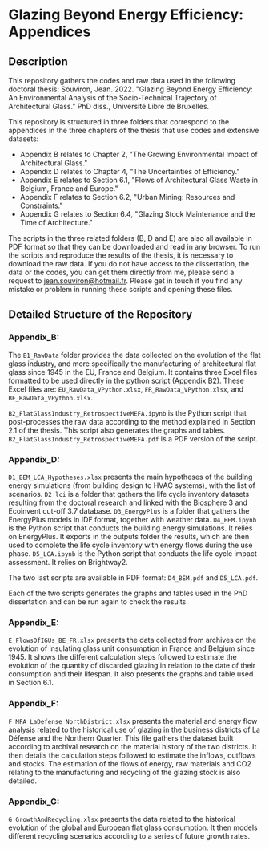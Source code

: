 # Glazing Beyond Energy Efficiency: Appendices

## Description

This repository gathers the codes and raw data used in the following doctoral thesis: Souviron, Jean. 2022. "Glazing Beyond Energy Efficiency: An Environmental Analysis of the Socio-Technical Trajectory of Architectural Glass." PhD diss., Université Libre de Bruxelles.

This repository is structured in three folders that correspond to the appendices in the three chapters of the thesis that use codes and extensive datasets:
- Appendix B relates to Chapter 2, "The Growing Environmental Impact of Architectural Glass."
- Appendix D relates to Chapter 4, "The Uncertainties of Efficiency."
- Appendix E relates to Section 6.1, "Flows of Architectural Glass Waste in Belgium, France and Europe."
- Appendix F relates to Section 6.2, "Urban Mining: Resources and Constraints."
- Appendix G relates to Section 6.4, "Glazing Stock Maintenance and the Time of Architecture."

The scripts in the three related folders (B, D and E) are also all available in PDF format so that they can be downloaded and read in any browser. To run the scripts and reproduce the results of the thesis, it is necessary to download the raw data. If you do not have access to the dissertation, the data or the codes, you can get them directly from me, please send a request to [jean.souviron@hotmail.fr](mailto:jean.souviron@hotmail.fr). Please get in touch if you find any mistake or problem in running these scripts and opening these files.

## Detailed Structure of the Repository

### Appendix_B:

The `B1_RawData` folder provides the data collected on the evolution of the flat glass industry, and more specifically the manufacturing of architectural flat glass since 1945 in the EU, France and Belgium. It contains three Excel files formatted to be used directly in the python script (Appendix B2). These Excel files are: `EU_RawData_VPython.xlsx`, `FR_RawData_VPython.xlsx`, and `BE_RawData_VPython.xlsx`.

`B2_FlatGlassIndustry_RetrospectiveMEFA.ipynb` is the Python script that post-processes the raw data according to the method explained in Section 2.1 of the thesis. This script also generates the graphs and tables.
`B2_FlatGlassIndustry_RetrospectiveMEFA.pdf` is a PDF version of the script.

### Appendix_D:

`D1_BEM_LCA_Hypotheses.xlsx` presents the main hypotheses of the building energy simulations (from building design to HVAC systems), with the list of scenarios.
`D2_lci` is a folder that gathers the life cycle inventory datasets resulting from the doctoral research and linked with the Biosphere 3 and Ecoinvent cut-off 3.7 database.
`D3_EnergyPlus` is a folder that gathers the EnergyPlus models in IDF format, together with weather data.
`D4_BEM.ipynb` is the Python script that conducts the building energy simulations. It relies on EnergyPlus. It exports in the outputs folder the results, which are then used to complete the life cycle inventory with energy flows during the use phase.
`D5_LCA.ipynb` is the Python script that conducts the life cycle impact assessment. It relies on Brightway2.

The two last scripts are available in PDF format: `D4_BEM.pdf` and `D5_LCA.pdf`.

Each of the two scripts generates the graphs and tables used in the PhD dissertation and can be run again to check the results.

### Appendix_E:

`E_FlowsOfIGUs_BE_FR.xlsx` presents the data collected from archives on the evolution of insulating glass unit consumption in France and Belgium since 1945. It shows the different calculation steps followed to estimate the evolution of the quantity of discarded glazing in relation to the date of their consumption and their lifespan. It also presents the graphs and table used in Section 6.1.

### Appendix_F:

`F_MFA_LaDefense_NorthDistrict.xlsx` presents the material and energy flow analysis related to the historical use of glazing in the business districts of La Défense and the Northern Quarter. This file gathers the dataset built according to archival research on the material history of the two districts. It then details the calculation steps followed to estimate the inflows, outflows and stocks. The estimation of the flows of energy, raw materials and CO2 relating to the manufacturing and recycling of the glazing stock is also detailed.

### Appendix_G:

`G_GrowthAndRecycling.xlsx` presents the data related to the historical evolution of the global and European flat glass consumption. It then models different recycling scenarios according to a series of future growth rates.
